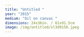 ```yaml
---
title: "Untitled "
year: "2015"
medium: "Oil on canvas "
dimensions: 24x36in. / 61x91.5cm
image: /img/untitled/xl3d9156.jpeg
---
```




